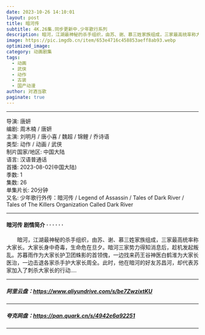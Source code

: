 ```yaml
---
date: 2023-10-26 14:10:01
layout: post
title: 暗河传
subtitle: 4K.26集.同步更新中.少年歌行系列
description: 暗河，江湖最神秘的杀手组织，由苏、谢、慕三姓家族组成，三家最高统率称大家长。大家长身中奇毒，生命危在旦夕。暗河三家势力得知消息后，趁机发起叛乱...
image: https://pic.imgdb.cn/item/653e4716c458853aeff8ab93.webp
optimized_image: 
category: 动画剧集
tags:
  - 动画
  - 武侠
  - 动作
  - 古装
  - 国产动漫
author: 对酒当歌
paginate: true
---
```


---

导演: 唐妍  
编剧: 周木楠 / 唐妍  
主演: 刘明月 / 唐小喜 / 魏超 / 锦鲤 / 乔诗语  
类型: 动作 / 动画 / 武侠  
制片国家/地区: 中国大陆  
语言: 汉语普通话  
首播: 2023-08-02(中国大陆)  
季数: 1  
集数: 26  
单集片长: 20分钟  
又名: 少年歌行外传：暗河传 / Legend of Assassin / Tales of Dark River / Tales of The Killers Organization Called Dark River  

---

#### 暗河传 剧情简介 · · · · · ·

　　暗河，江湖最神秘的杀手组织，由苏、谢、慕三姓家族组成，三家最高统率称大家长。大家长身中奇毒，生命危在旦夕。暗河三家势力得知消息后，趁机发起叛乱。苏暮雨作为大家长护卫团蛛影的首领傀，一边找来药王谷神医白鹤淮为大家长医治，一边击退各家杀手护大家长周全。此时，他在暗河的好友苏昌河，却代表苏家加入了刺杀大家长的行动....

---

##### 阿里云盘：<https://www.aliyundrive.com/s/be7ZwzixtKU>

---

##### 夸克网盘：<https://pan.quark.cn/s/4942e6a92251>

---
